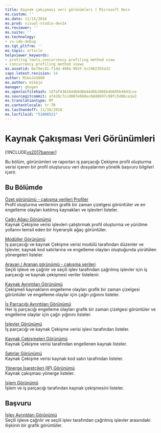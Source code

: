 ```yaml
---
title: Kaynak çakışması veri görünümleri | Microsoft Docs
ms.custom: ''
ms.date: 11/15/2016
ms.prod: visual-studio-dev14
ms.reviewer: ''
ms.suite: ''
ms.technology:
- vs-ide-debug
ms.tgt_pltfrm: ''
ms.topic: article
helpviewer_keywords:
- profilng tools,concurrency profiling method view
- concurrency profiling method views
ms.assetid: be79ec41-f1dd-4984-993f-5c2962355a32
caps.latest.revision: 14
author: MikeJo5000
ms.author: mikejo
manager: ghogen
ms.openlocfilehash: 1d7af4382444b6db644d6b106bb4b695b49d3cce
ms.sourcegitcommit: af428c7ccd007e668ec0dd8697c88fc5d8bca1e2
ms.translationtype: MT
ms.contentlocale: tr-TR
ms.lasthandoff: 11/16/2018
ms.locfileid: "51808521"
---
```

# <a name="resource-contention-data-views"></a>Kaynak Çakışması Veri Görünümleri
[!INCLUDE[vs2017banner](../includes/vs2017banner.md)]

Bu bölüm, görünümleri ve raporları iş parçacığı Çekişme profil oluşturma verisi içeren bir profil oluşturucu veri dosyalarının yönelik başvuru bilgileri içerir.  
  
## <a name="in-this-section"></a>Bu Bölümde  
 [Özet görünümü - çakışma verileri Profiler](../profiling/resource-contention-data-views.md)  
 Profil oluşturma verilerinin grafik bir zaman çizelgesi görüntüler ve en engelleme olayları katılmış kaynakları ve işlevleri listeler.  
  
 [Çağrı Ağacı Görünümü](../profiling/call-tree-view-contention-data.md)  
 Kaynak Çekişme verisi işlevleri çalıştırmak profil oluşturma ve yürütme yollarını temsil eden bir hiyerarşik ağaç görüntüler.  
  
 [Modüller Görünümü](../profiling/modules-view-contention-data.md)  
 İş parçacığı ve kaynak Çekişme verisi modülü tarafından düzenler ve İşlevler, kaynak kod satırlarına ve engelleme olayları oluştuğunda yürütülen yönergeleri listeler.  
  
 [Arayan / Aranan görünümü - çakışma verileri](../profiling/caller-callee-view-contention-data.md)  
 Seçili işleve ve çağrılır ve seçili işlev tarafından çağrılmış işlevler için iş parçacığı ve kaynak çekişmesi veriler listelenir.  
  
 [Kaynak Ayrıntıları Görünümü](../profiling/resource-details-view-contention-data.md)  
 Çekişmeli kaynakların engelleme olayları grafik bir zaman çizelgesi görüntüler ve engelleme olaylar için çağrı yığınını listeler.  
  
 [İş Parçacığı Ayrıntıları Görünümü](../profiling/thread-details-view-contention-data.md)  
 Her iş parçacığı engelleme olayları grafik bir zaman çizelgesi görüntüler ve engelleme olaylar için çağrı yığınını listeler.  
  
 [İşlevler Görünümü](../profiling/functions-view-contention-data.md)  
 İş parçacığı ve kaynak Çekişme verisi işlevi tarafından listeler.  
  
 [Kaynak Çekişmeleri Görünümü](../profiling/resource-contentions-view-contention-data.md)  
 Kaynak Çekişme verisi tarafından engellenen kaynak listeler.  
  
 [Satırlar Görünümü](../profiling/lines-view-contention-data.md)  
 Kaynak Çekişme verisi kaynak kod satırı tarafından listeler.  
  
 [Yönerge İşaretçileri (IP) Görünümü](../profiling/instruction-pointers-ips-view-contention-data.md)  
 Kaynak çakışması yönerge listeler.  
  
 [İşlem Görünümü](../profiling/process-view-contention-data.md)  
 İşlem ve iş parçacığı tarafından kaynak çekişmesini listeler.  
  
## <a name="reference"></a>Başvuru  
 [İşlev Ayrıntıları Görünümü](../profiling/function-details-view.md)  
 Seçili işleve çağrılır ve seçili işlev tarafından çağrılmış işlevler arasındaki ilişkinin bir grafik görüntüler.




